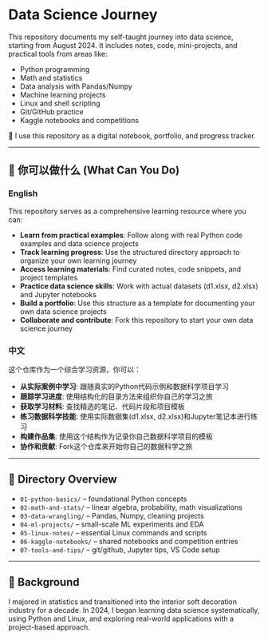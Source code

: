 # Data Science Journey

This repository documents my self-taught journey into data science, starting from August 2024. It includes notes, code, mini-projects, and practical tools from areas like:

- Python programming
- Math and statistics
- Data analysis with Pandas/Numpy
- Machine learning projects
- Linux and shell scripting
- Git/GitHub practice
- Kaggle notebooks and competitions

📌 I use this repository as a digital notebook, portfolio, and progress tracker.

---

## 🚀 你可以做什么 (What Can You Do)

### English
This repository serves as a comprehensive learning resource where you can:

- **Learn from practical examples**: Follow along with real Python code examples and data science projects
- **Track learning progress**: Use the structured directory approach to organize your own learning journey
- **Access learning materials**: Find curated notes, code snippets, and project templates
- **Practice data science skills**: Work with actual datasets (d1.xlsx, d2.xlsx) and Jupyter notebooks
- **Build a portfolio**: Use this structure as a template for documenting your own data science projects
- **Collaborate and contribute**: Fork this repository to start your own data science journey

### 中文
这个仓库作为一个综合学习资源，你可以：

- **从实际案例中学习**: 跟随真实的Python代码示例和数据科学项目学习
- **跟踪学习进度**: 使用结构化的目录方法来组织你自己的学习之旅
- **获取学习材料**: 查找精选的笔记、代码片段和项目模板
- **练习数据科学技能**: 使用实际数据集(d1.xlsx, d2.xlsx)和Jupyter笔记本进行练习
- **构建作品集**: 使用这个结构作为记录你自己数据科学项目的模板
- **协作和贡献**: Fork这个仓库来开始你自己的数据科学之旅

---

## 📂 Directory Overview

- `01-python-basics/` – foundational Python concepts
- `02-math-and-stats/` – linear algebra, probability, math visualizations
- `03-data-wrangling/` – Pandas, Numpy, cleaning projects
- `04-ml-projects/` – small-scale ML experiments and EDA
- `05-linux-notes/` – essential Linux commands and scripts
- `06-kaggle-notebooks/` – shared notebooks and competition entries
- `07-tools-and-tips/` – git/github, Jupyter tips, VS Code setup

---

## 🧠 Background

I majored in statistics and transitioned into the interior soft decoration industry for a decade. In 2024, I began learning data science systematically, using Python and Linux, and exploring real-world applications with a project-based approach.
